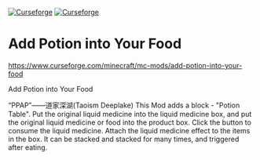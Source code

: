 [![Curseforge](http://cf.way2muchnoise.eu/full_739891_downloads.svg)](https://www.curseforge.com/minecraft/mc-mods/add-potion-into-your-food) [![Curseforge](http://cf.way2muchnoise.eu/versions/For%20MC_739891_all.svg)](https://www.curseforge.com/minecraft/mc-mods/add-potion-into-your-food)
# Add Potion into Your Food
https://www.curseforge.com/minecraft/mc-mods/add-potion-into-your-food

Add Potion into Your Food

“PPAP”——道家深湖(Taoism Deeplake)
This Mod adds a block - "Potion Table".
Put the original liquid medicine into the liquid medicine box, and put the original liquid medicine or food into the product box. Click the button to consume the liquid medicine. Attach the liquid medicine effect to the items in the box. It can be stacked and stacked for many times, and triggered after eating.
